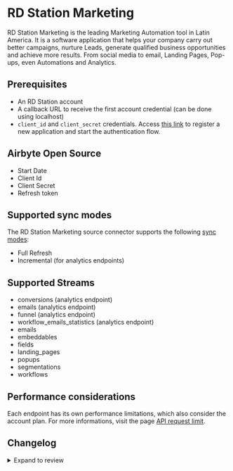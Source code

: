 # RD Station Marketing

RD Station Marketing is the leading Marketing Automation tool in Latin America. It is a software application that helps your company carry out better campaigns, nurture Leads, generate qualified business opportunities and achieve more results. From social media to email, Landing Pages, Pop-ups, even Automations and Analytics.

## Prerequisites

- An RD Station account
- A callback URL to receive the first account credential (can be done using localhost)
- `client_id` and `client_secret` credentials. Access [this link](https://appstore.rdstation.com/en/publisher) to register a new application and start the authentication flow.

## Airbyte Open Source

- Start Date
- Client Id
- Client Secret
- Refresh token

## Supported sync modes

The RD Station Marketing source connector supports the following [sync modes](https://docs.airbyte.com/cloud/core-concepts#connection-sync-modes):

- Full Refresh
- Incremental (for analytics endpoints)

## Supported Streams

- conversions (analytics endpoint)
- emails (analytics endpoint)
- funnel (analytics endpoint)
- workflow_emails_statistics (analytics endpoint)
- emails
- embeddables
- fields
- landing_pages
- popups
- segmentations
- workflows

## Performance considerations

Each endpoint has its own performance limitations, which also consider the account plan. For more informations, visit the page [API request limit](https://developers.rdstation.com/reference/limite-de-requisicoes-da-api?lng=en).

## Changelog

<details>
  <summary>Expand to review</summary>

| Version | Date       | Pull Request                                              | Subject                          |
| :------ | :--------- | :-------------------------------------------------------- | :------------------------------- |
| 0.2.1 | 2024-07-06 | [40791](https://github.com/airbytehq/airbyte/pull/40791) | Update dependencies |
| 0.2.0 | 2024-06-27 | [40216](https://github.com/airbytehq/airbyte/pull/40216) | Migrate connector to Low Code |
| 0.1.9 | 2024-06-26 | [40549](https://github.com/airbytehq/airbyte/pull/40549) | Migrate off deprecated auth package |
| 0.1.8 | 2024-06-25 | [40324](https://github.com/airbytehq/airbyte/pull/40324) | Update dependencies |
| 0.1.7 | 2024-06-22 | [40145](https://github.com/airbytehq/airbyte/pull/40145) | Update dependencies |
| 0.1.6 | 2024-06-06 | [39228](https://github.com/airbytehq/airbyte/pull/39228) | [autopull] Upgrade base image to v1.2.2 |
| 0.1.5 | 2024-06-03 | [38916](https://github.com/airbytehq/airbyte/pull/38916) | Replace AirbyteLogger with logging.Logger |
| 0.1.4 | 2024-06-03 | [38916](https://github.com/airbytehq/airbyte/pull/38916) | Replace AirbyteLogger with logging.Logger |
| 0.1.3 | 2024-05-20 | [38372](https://github.com/airbytehq/airbyte/pull/38372) | [autopull] base image + poetry + up_to_date |
| 0.1.2   | 2022-07-06 | [28009](https://github.com/airbytehq/airbyte/pull/28009/) | Migrated to advancedOAuth        |
| 0.1.1   | 2022-11-01 | [18826](https://github.com/airbytehq/airbyte/pull/18826)  | Fix stream analytics_conversions |
| 0.1.0   | 2022-10-23 | [18348](https://github.com/airbytehq/airbyte/pull/18348)  | Initial Release                  |

</details>
